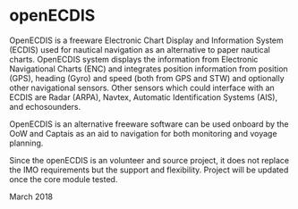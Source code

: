 # openECDIS

OpenECDIS is a freeware Electronic Chart Display and Information System (ECDIS) used for nautical navigation as an alternative to paper nautical charts. OpenECDIS system displays the information from Electronic Navigational Charts (ENC) and integrates position information from position (GPS), heading (Gyro) and speed (both from GPS and STW) and optionally other navigational sensors. Other sensors which could interface with an ECDIS are Radar (ARPA), Navtex, Automatic Identification Systems (AIS), and echosounders.

OpenECDIS is an alternative freeware software can be used onboard by the OoW and Captais as an aid to navigation for both monitoring and voyage planning.

Since the openECDIS is an volunteer and source project, it does not replace the IMO requirements but the support and flexibility.
Project will be updated once the core module tested. 

March 2018
